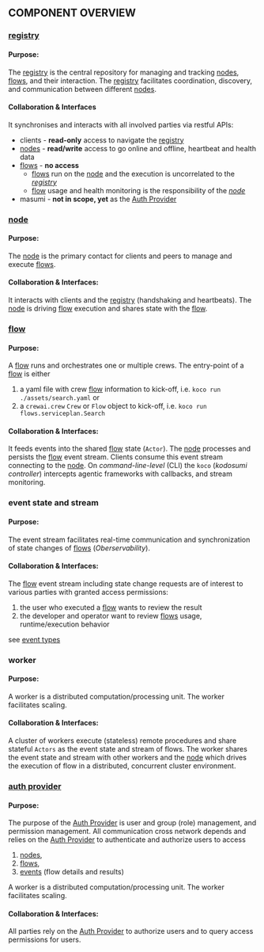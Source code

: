 ## COMPONENT OVERVIEW

### [registry](./Registry.md)

#### Purpose:

The [registry](./Registry.md) is the central repository for managing and tracking [nodes](./Nodes.md), [flows](./Flows.md), and their interaction. The [registry](./Registry.md) facilitates coordination, discovery, and communication between different [nodes](./Nodes.md). 

#### Collaboration & Interfaces

It synchronises and interacts with all involved parties via restful APIs:
* clients - **read-only** access to navigate the [registry](./Registry.md)
* [nodes](./Nodes.md) - **read/write** access to go online and offline, heartbeat and health data
* [flows](./Flows.md) - **no access** 
    * [flows](./Flows.md) run on the [node](./Nodes.md) and the execution is uncorrelated to the _[registry](./Registry.md)_
    * [flow](./Flows.md) usage and health monitoring is the responsibility of the _[node](./Nodes.md)_
* masumi - **not in scope, yet**  as the [Auth Provider](./Authentication.md)

### [node](./Nodes.md)

#### Purpose:

The [node](./Nodes.md) is the primary contact for clients and peers to manage and execute [flows](./Flows.md). 

#### Collaboration & Interfaces:

It interacts with clients and the [registry](./Registry.md) (handshaking and heartbeats). The [node](./Nodes.md) is driving [flow](./Flows.md) execution and shares state with the [flow](./Flows.md).

### [flow](./Flows.md)

#### Purpose:

A [flow](./Flows.md) runs and orchestrates one or multiple crews. The entry-point of a [flow](./Flows.md) is either
1) a yaml file with crew [flow](./Flows.md) information to kick-off, i.e. `koco run ./assets/search.yaml` or
2) a `crewai.crew` `Crew` or `Flow` object to kick-off, i.e. `koco run flows.serviceplan.Search`

#### Collaboration & Interfaces:

It feeds events into the shared [flow](./Flows.md) state (`Actor`). The [node](./Nodes.md) processes and persists the [flow](./Flows.md) event stream. Clients consume this event stream connecting to the [node](./Nodes.md). On _command-line-level_ (CLI) the `koco` (_kodosumi controller_) intercepts agentic frameworks with callbacks, and stream monitoring.

### event state and stream

#### Purpose:

The event stream facilitates real-time communication and synchronization of state changes of [flows](./Flows.md) (_Oberservability_).

#### Collaboration & Interfaces:

The [flow](./Flows.md) event stream including state change requests are of interest to various parties with granted access permissions:
1) the user who executed a [flow](./Flows.md) wants to review the result 
2) the developer and operator want to review [flows](./Flow.md) usage, runtime/execution behavior

see [event types](Events.md)

### worker

#### Purpose:

A worker is a distributed computation/processing unit. The worker facilitates scaling. 

#### Collaboration & Interfaces:

A cluster of workers execute (stateless) remote procedures and share stateful `Actors` as the event state and stream of flows. The worker shares the event state and stream with other workers and the [node](./Nodes.md) which drives the execution of flow in a distributed, concurrent cluster environment.

### [auth provider](./Authentication.md)

#### Purpose:

The purpose of the [Auth Provider](./Authentication.md) is user and group (role) management, and permission management. All communication cross network depends and relies on the [Auth Provider](./Authentication.md) to authenticate and authorize users to access

1) [nodes](./Nodes.md),
2) [flows](./Flows.md), 
3) [events](./Events.md) (flow details and results)

A worker is a distributed computation/processing unit. The worker facilitates scaling. 

#### Collaboration & Interfaces:

All parties rely on the [Auth Provider](./Authentication.md) to authorize users and to query access permissions for users.
